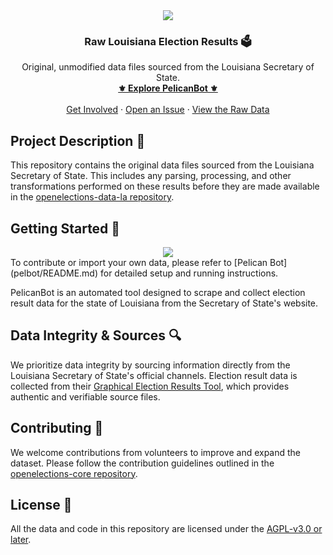 <div align="center">
 <img src="https://raw.githubusercontent.com/openelections/openelections.github.io/master/img/logo.png"/></a>
</div>
<h3 align="center">Raw Louisiana Election Results 🗳️</h3>

  <p align="center">
   Original, unmodified data files sourced from the Louisiana Secretary of State.
    <br />
    <a href="pelbot"><strong>⚜️ Explore PelicanBot ⚜️</strong></a>
    <br />
    <br />
        <a href="https://docs.openelections.net/">Get Involved</a>
        ·
        <a href="https://github.com/openelections/openelections-sources-la/issues/new/choose">Open an Issue</a>
        ·
        <a href="data">View the Raw Data</a>
</div>

## Project Description 📖
This repository contains the original data files sourced from the Louisiana Secretary of State. This includes any parsing, processing, and other transformations performed on these results before they are made available in the [openelections-data-la repository](https://github.com/openelections/openelections-data-la).

## Getting Started 🚀

<div align="center">
 <img src="pelbot/assets/header.png"/></a>
</div>
To contribute or import your own data, please refer to [Pelican Bot](pelbot/README.md) for detailed setup and running instructions.

PelicanBot is an automated tool designed to scrape and collect election result data for the state of Louisiana from the Secretary of State's website.

## Data Integrity & Sources 🔍
We prioritize data integrity by sourcing information directly from the Louisiana Secretary of State's official channels. Election result data is collected from their [Graphical Election Results Tool](https://voterportal.sos.la.gov/Graphical), which provides authentic and verifiable source files.

## Contributing 🤝
We welcome contributions from volunteers to improve and expand the dataset. Please follow the contribution guidelines outlined in the [openelections-core repository](https://github.com/openelections/openelections-core).

## License 📄
All the data and code in this repository are licensed under the [AGPL-v3.0 or later](LICENSE).
